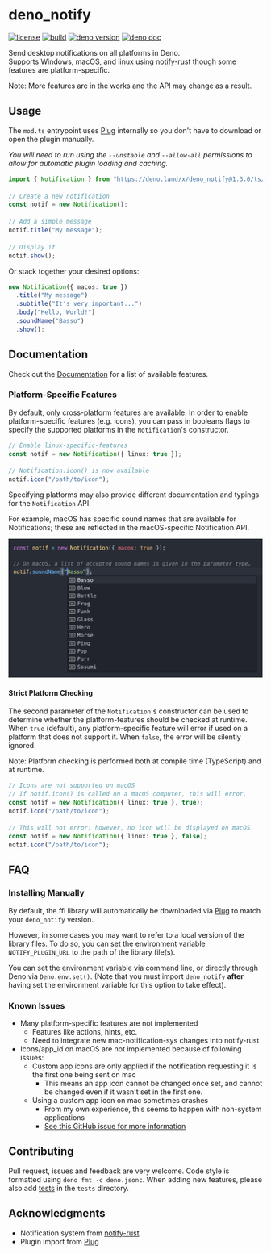 # deno_notify

[![license](https://img.shields.io/github/license/Pandawan/deno_notify)](https://github.com/Pandawan/deno_notify/blob/master/LICENSE)
[![build](https://img.shields.io/github/workflow/status/Pandawan/deno_notify/Build)](https://github.com/Pandawan/deno_notify/actions)
[![deno version](https://img.shields.io/badge/deno-1.20.0-success)](https://github.com/denoland/deno)
[![deno doc](https://doc.deno.land/badge.svg)](https://doc.deno.land/https/deno.land/x/deno_notify/ts/mod.ts)

Send desktop notifications on all platforms in Deno.\
Supports Windows, macOS, and linux using
[notify-rust](https://github.com/hoodie/notify-rust) though some features are
platform-specific.

Note: More features are in the works and the API may change as a result.

## Usage

The `mod.ts` entrypoint uses [Plug](https://github.com/denosaurs/plug)
internally so you don't have to download or open the plugin manually.

_You will need to run using the `--unstable` and `--allow-all` permissions to
allow for automatic plugin loading and caching._

```ts
import { Notification } from "https://deno.land/x/deno_notify@1.3.0/ts/mod.ts";

// Create a new notification
const notif = new Notification();

// Add a simple message
notif.title("My message");

// Display it
notif.show();
```

Or stack together your desired options:

```ts
new Notification({ macos: true })
  .title("My message")
  .subtitle("It's very important...")
  .body("Hello, World!")
  .soundName("Basso")
  .show();
```

## Documentation

Check out the
[Documentation](https://doc.deno.land/https/deno.land/x/deno_notify/ts/mod.ts)
for a list of available features.

### Platform-Specific Features

By default, only cross-platform features are available. In order to enable
platform-specific features (e.g. icons), you can pass in booleans flags to
specify the supported platforms in the `Notification`'s constructor.

```ts
// Enable linux-specific-features
const notif = new Notification({ linux: true });

// Notification.icon() is now available
notif.icon("/path/to/icon");
```

Specifying platforms may also provide different documentation and typings for
the `Notification` API.

For example, macOS has specific sound names that are available for
Notifications; these are reflected in the macOS-specific Notification API.

![IntelliSense Suggesting MacOS Sound Names When Calling Notification.soundName()](./images/macos_soundName_typings.png)

#### Strict Platform Checking

The second parameter of the `Notification`'s constructor can be used to
determine whether the platform-features should be checked at runtime. When
`true` (default), any platform-specific feature will error if used on a platform
that does not support it. When `false`, the error will be silently ignored.

Note: Platform checking is performed both at compile time (TypeScript) and at
runtime.

```ts
// Icons are not supported on macOS
// If notif.icon() is called on a macOS computer, this will error.
const notif = new Notification({ linux: true }, true);
notif.icon("/path/to/icon");

// This will not error; however, no icon will be displayed on macOS.
const notif = new Notification({ linux: true }, false);
notif.icon("/path/to/icon");
```

## FAQ

### Installing Manually

By default, the ffi library will automatically be downloaded via
[Plug](https://github.com/denosaurs/plug) to match your `deno_notify` version.

However, in some cases you may want to refer to a local version of the library
files. To do so, you can set the environment variable `NOTIFY_PLUGIN_URL` to the
path of the library file(s).

You can set the environment variable via command line, or directly through Deno
via `Deno.env.set()`. (Note that you must import `deno_notify` **after** having
set the environment variable for this option to take effect).

### Known Issues

- Many platform-specific features are not implemented
  - Features like actions, hints, etc.
  - Need to integrate new mac-notification-sys changes into notify-rust
- Icons/app_id on macOS are not implemented because of following issues:
  - Custom app icons are only applied if the notification requesting it is the
    first one being sent on mac
    - This means an app icon cannot be changed once set, and cannot be changed
      even if it wasn't set in the first one.
  - Using a custom app icon on mac sometimes crashes
    - From my own experience, this seems to happen with non-system applications
    - [See this GitHub issue for more information](https://github.com/h4llow3En/mac-notification-sys/issues/8)

## Contributing

Pull request, issues and feedback are very welcome. Code style is formatted
using `deno fmt -c deno.jsonc`. When adding new features, please also add
[tests](https://deno.land/manual/testing) in the `tests` directory.

## Acknowledgments

- Notification system from [notify-rust](https://github.com/hoodie/notify-rust)
- Plugin import from [Plug](https://github.com/denosaurs/plug)
